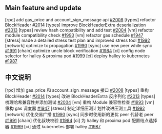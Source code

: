 ##  Main feature and update

[rpc] add gas_price and account_sign_message api [#2008](https://github.com/starcoinorg/starcoin/pull/2008)
[types] refactor BlockHeader [#2014](https://github.com/starcoinorg/starcoin/pull/2014)
[types] improve BlockHeaderExtra deserialization [#2013](https://github.com/starcoinorg/starcoin/pull/2013)
[types] review hash compatibility and add test [#2004](https://github.com/starcoinorg/starcoin/pull/2004)
[vm] refactor module compatibility check [#1993](https://github.com/starcoinorg/starcoin/pull/1993)
[vm] refactor gas schedule [#1947](https://github.com/starcoinorg/starcoin/pull/1947)
[stress] made a detailed stress test plan and improved stress tool [#1992](https://github.com/starcoinorg/starcoin/pull/1992)
[network] optimize tx propagation [#1990](https://github.com/starcoinorg/starcoin/pull/1990)
[sync] use new peer while sync [#1991](https://github.com/starcoinorg/starcoin/pull/1991)
[chain] optimize uncle block verification [#1984](https://github.com/starcoinorg/starcoin/pull/1984)
[ci] config node selector for halley & proxima pod [#1999](https://github.com/starcoinorg/starcoin/pull/1999)
[ci] deploy halley to kubernetes [#1987](https://github.com/starcoinorg/starcoin/pull/1987)

## 中文说明

[rpc] 增加 gas_price 和 account_sign_message 接口 [#2008](https://github.com/starcoinorg/starcoin/pull/2008)
[types] 重构 BlockHeader [#2014](https://github.com/starcoinorg/starcoin/pull/2014)
[types] 改进 BlockHeaderExtra 反序列化 [#2013](https://github.com/starcoinorg/starcoin/pull/2013)
[types] 梳理哈希兼容性并添加测试 [#2004](https://github.com/starcoinorg/starcoin/pull/2004)
[vm] 重构 Module 兼容性检查 [#1993](https://github.com/starcoinorg/starcoin/pull/1993)
[vm] 重构 gas 调度器 [#1947](https://github.com/starcoinorg/starcoin/pull/1947)
[stress] 制定详细压测计划并改进压测工具 [#1992](https://github.com/starcoinorg/starcoin/pull/1992)
[network] 优化交易广播 [#1990](https://github.com/starcoinorg/starcoin/pull/1990)
[sync] 同步时使用新的更优 peer 代替老 peer [#1991](https://github.com/starcoinorg/starcoin/pull/1991)
[chain] 优化叔块校验 [#1984](https://github.com/starcoinorg/starcoin/pull/1984)
[ci] 为 halley 和 proxima pod 配置结点选择器 [#1999](https://github.com/starcoinorg/starcoin/pull/1999)
[ci] 通过 kubernetes 部署 halley [#1987](https://github.com/starcoinorg/starcoin/pull/1987)